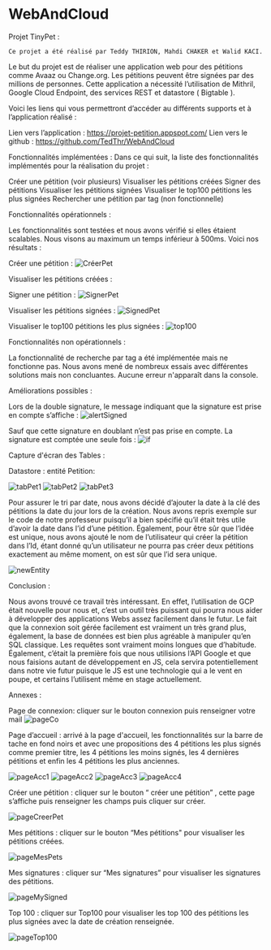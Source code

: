 # WebAndCloud
Projet TinyPet :

	Ce projet a été réalisé par Teddy THIRION, Mahdi CHAKER et Walid KACI.
Le but du projet est de réaliser une application web pour des pétitions comme Avaaz ou Change.org. Les pétitions peuvent être signées par des millions de personnes. Cette application a nécessité l’utilisation de Mithril, Google Cloud Endpoint, des services REST et datastore ( Bigtable ).

 Voici les liens qui vous permettront d’accéder au différents supports et à l’application réalisé :

Lien vers l’application : https://projet-petition.appspot.com/
Lien vers le github : https://github.com/TedThr/WebAndCloud



Fonctionnalités implémentées :
 Dans ce qui suit, la liste des fonctionnalités implémentés pour la réalisation du projet :

Créer une pétition (voir plusieurs)
Visualiser les pétitions créées
Signer des pétitions
Visualiser les pétitions signées
Visualiser le top100 pétitions les plus signées
Rechercher une pétition par tag (non fonctionnelle)


Fonctionnalités opérationnels :

  Les fonctionnalités sont testées et nous avons vérifié si elles étaient scalables. Nous visons au maximum un temps inférieur à 500ms. Voici nos résultats : 

Créer une pétition : 
 ![CréerPet](https://github.com/TedThr/WebAndCloud/blob/main/imgReadme/creerPet.png) 

Visualiser les pétitions créées : 

Signer une pétition : 
 ![SignerPet](https://github.com/TedThr/WebAndCloud/blob/main/imgReadme/signerPet.png) 


Visualiser les pétitions signées :
 ![SignedPet](https://github.com/TedThr/WebAndCloud/blob/main/imgReadme/signedPet.png) 


Visualiser le top100 pétitions les plus signées :
 ![top100](https://github.com/TedThr/WebAndCloud/blob/main/imgReadme/top100.png) 


Fonctionnalités non opérationnels :

La fonctionnalité de recherche par tag a été implémentée mais ne fonctionne pas. Nous avons mené de nombreux essais avec différentes solutions mais non concluantes. Aucune erreur n'apparaît dans la console. 

Améliorations possibles :

Lors de la double signature, le message indiquant que la signature est prise en compte s’affiche : 
 ![alertSigned](https://github.com/TedThr/WebAndCloud/blob/main/imgReadme/alertSigned.png) 

Sauf que cette signature en doublant n’est pas prise en compte. La signature est comptée une seule fois : 
 ![if](https://github.com/TedThr/WebAndCloud/blob/main/imgReadme/if.png) 






Capture d'écran des Tables :

Datastore : entité Petition: 

 ![tabPet1](https://github.com/TedThr/WebAndCloud/blob/main/imgReadme/tabPet1.png) 
 ![tabPet2](https://github.com/TedThr/WebAndCloud/blob/main/imgReadme/tabPet2.png) 
 ![tabPet3](https://github.com/TedThr/WebAndCloud/blob/main/imgReadme/tabPet3.png)  

Pour assurer le tri par date, nous avons décidé d’ajouter la date à la clé des pétitions la date du jour lors de la création. Nous avons repris exemple sur le code de notre professeur puisqu’il a bien spécifié qu’il était très utile d’avoir la date dans l’id d’une pétition. Également, pour être sûr que l’idée est unique, nous avons ajouté le nom de l’utilisateur qui créer la pétition dans l’Id, étant donné qu’un utilisateur ne pourra pas créer deux pétitions exactement au même moment, on est sûr que l’id sera unique.

 ![newEntity](https://github.com/TedThr/WebAndCloud/blob/main/imgReadme/newEntity.png) 

Conclusion :

Nous avons trouvé ce travail très intéressant. En effet, l’utilisation de GCP était nouvelle pour nous et, c’est un outil très puissant qui pourra nous aider à développer des applications Webs assez facilement dans le futur. Le fait que la connexion soit gérée facilement est vraiment un très grand plus, également, la base de données est bien plus agréable à manipuler qu’en SQL classique. Les requêtes sont vraiment moins longues que d’habitude.
Également, c’était la première fois que nous utilisions l’API Google et que nous faisions autant de développement en JS, cela servira potentiellement dans notre vie futur puisque le JS est une technologie qui a le vent en poupe, et certains l’utilisent même en stage actuellement.

Annexes :

Page de connexion: cliquer sur le bouton connexion puis renseigner votre mail
 ![pageCo](https://github.com/TedThr/WebAndCloud/blob/main/imgReadme/pageCo.png) 


  Page d’accueil : arrivé à la page d'accueil, les fonctionnalités sur la barre de tache en fond noirs et avec une propositions des 4 pétitions les plus signés comme premier titre, les 4 pétitions les moins signés, les 4 dernières pétitions et enfin les 4 pétitions les plus anciennes.

 ![pageAcc1](https://github.com/TedThr/WebAndCloud/blob/main/imgReadme/pageAcc1.png) 
 ![pageAcc2](https://github.com/TedThr/WebAndCloud/blob/main/imgReadme/pageAcc2.png) 
 ![pageAcc3](https://github.com/TedThr/WebAndCloud/blob/main/imgReadme/pageAcc3.png) 
 ![pageAcc4](https://github.com/TedThr/WebAndCloud/blob/main/imgReadme/pageAcc4.png)





Créer une pétition : cliquer sur le bouton “ créer une pétition” , cette page s’affiche puis renseigner les champs puis cliquer sur créer.

 ![pageCreerPet](https://github.com/TedThr/WebAndCloud/blob/main/imgReadme/pageCreer.png) 

Mes pétitions : cliquer sur le bouton “Mes pétitions" pour visualiser les pétitions créées.

 ![pageMesPets](https://github.com/TedThr/WebAndCloud/blob/main/imgReadme/pageMesPets.png)

Mes signatures : cliquer sur “Mes signatures” pour visualiser les signatures des pétitions.


 ![pageMySigned](https://github.com/TedThr/WebAndCloud/blob/main/imgReadme/pagesMesSigned.png)





Top 100 : cliquer sur Top100 pour visualiser les top 100 des pétitions les plus signées avec la date de création renseignée.


 ![pageTop100](https://github.com/TedThr/WebAndCloud/blob/main/imgReadme/PageTop100.png)
